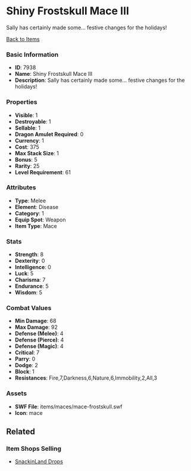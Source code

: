 # Shiny Frostskull Mace III

Sally has certainly made some... festive changes for the holidays!

[Back to Items](../items.md)

### Basic Information

- **ID**: 7938
- **Name**: Shiny Frostskull Mace III
- **Description**: Sally has certainly made some... festive changes for the holidays!

### Properties

- **Visible**: 1
- **Destroyable**: 1
- **Sellable**: 1
- **Dragon Amulet Required**: 0
- **Currency**: 1
- **Cost**: 375
- **Max Stack Size**: 1
- **Bonus**: 5
- **Rarity**: 25
- **Level Requirement**: 61

### Attributes

- **Type**: Melee
- **Element**: Disease
- **Category**: 1
- **Equip Spot**: Weapon
- **Item Type**: Mace

### Stats

- **Strength**: 8
- **Dexterity**: 0
- **Intelligence**: 0
- **Luck**: 5
- **Charisma**: 7
- **Endurance**: 5
- **Wisdom**: 5

### Combat Values

- **Min Damage**: 68
- **Max Damage**: 92
- **Defense (Melee)**: 4
- **Defense (Pierce)**: 4
- **Defense (Magic)**: 4
- **Critical**: 7
- **Parry**: 0
- **Dodge**: 2
- **Block**: 1
- **Resistances**: Fire,7,Darkness,6,Nature,6,Immobility,2,All,3

### Assets

- **SWF File**: items/maces/mace-frostskull.swf
- **Icon**: mace

## Related

### Item Shops Selling

- [SnackinLand Drops](../item-shops/288-snackinland-drops.md)

